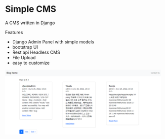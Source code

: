 # Simple CMS
 A CMS written in Django

Features
- Django Admin Panel with simple models
- bootstrap UI
- Rest api Headless CMS
- File Upload
- easy to customize

![SecreenShots](/docs/ss.png)
